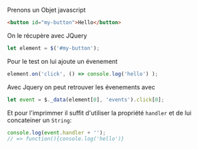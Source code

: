 

Prenons un Objet javascript

~~~html
<button id="my-button">Hello</button>
~~~

On le récupère avec JQuery

~~~javascript
let element = $('#my-button');
~~~

Pour le test on lui ajoute un évenement

~~~javascript
element.on('click', () => console.log('hello') );
~~~

Avec Jquery on peut retrouver les évenements avec

~~~javascript
let event = $._data(element[0], 'events').click[0];
~~~

Et pour l'imprimmer il suffit d'utiliser la propriété `handler` et de lui concateiner un `String`:

~~~javascript
console.log(event.handler + '');
// => function(){console.log('hello')}
~~~
